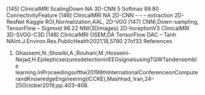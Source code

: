 [145] ClinicalMRI ScalingDown NA 3D-CNN 5 Softmax 89.80
ConnectivityFeature
[146] ClinicalMRI NA 2D-CNN – – –
extraction
2D-ResNet
Kaggle
ROI,Normalization,AAL, 2D-VGG
[147] CNNI,Down-sampling, TensorFlow – Sigmoid 98.22
NNI(3Dimages) 2D-InceptionV3
ClinicalMRI
3D-SVGG-C3D
[148] ClinicalMRI OSEM,DA TensorFlow DAC – Tanh NAInt.J.Environ.Res.PublicHealth2021,18,5780 27of33
References
1. Ghassemi,N.;Shoeibi,A.;Rouhani,M.;Hosseini-Nejad,H.EpilepticseizuresdetectioninEEGsignalsusingTQWTandensemble
learning.InProceedingsofthe20199thInternationalConferenceonComputerandKnowledgeEngineering(ICCKE),Mashhad,
Iran,24–25October2019;pp.403–408.